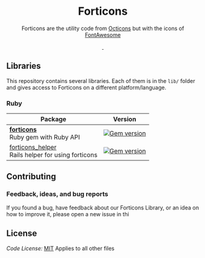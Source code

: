 <h1 align="center">Forticons</h1>

<p align="center">Forticons are the utility code from <a href="https://github.com/primer/octicons">Octicons</a> but with the icons of <a href="["](https://github.com/FortAwesome/Font-Awesome)>FontAwesome</a></p>

<p align="center">
  <a aria-label="build status" href="https://github.com/anosim114/forticons/actions/workflows/ci.yml">
    <img alt="" src="https://github.com/anosim114/forticons/actions/workflows/ci.yml/badge.svg?branch=main&event=push">
  </a>
  <a aria-label="publish status" href="https://github.com/anosim114/forticons/actions/workflows/publish.yml">
    <img alt="" src="https://github.com/anosim114/forticons/actions/workflows/publish.yml/badge.svg">
  </a>
</p>

## Libraries

This repository contains several libraries. Each of them is in the `lib/` folder and gives access to Forticons on a different platform/language.


### Ruby

| Package                                                                       | Version                                                                                                       |
| ----------------------------------------------------------------------------- | ------------------------------------------------------------------------------------------------------------- |
| **[forticons](/lib/forticons_gem)** <br />Ruby gem with Ruby API                | [![Gem version](https://img.shields.io/gem/v/forticons.svg)](https://rubygems.org/gems/forticons)               |
| [forticons_helper](/lib/forticons_helper)<br />Rails helper for using forticons  | [![Gem version](https://img.shields.io/gem/v/forticons_helper.svg)](https://rubygems.org/gems/forticons_helper) |

## Contributing

### Feedback, ideas, and bug reports

If you found a bug, have feedback about our Forticons Library, or an idea on how to improve it, please open a new issue in thi

## License

_Code License:_ [MIT](./LICENSE)
Applies to all other files

